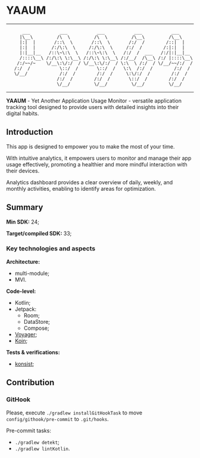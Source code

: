 # YAAUM

---

```
      ___           ___           ___           ___           ___     
     |\__\         /\  \         /\  \         /\__\         /\__\    
     |:|  |       /::\  \       /::\  \       /:/  /        /::|  |   
     |:|  |      /:/\:\  \     /:/\:\  \     /:/  /        /:|:|  |   
     |:|__|__   /::\~\:\  \   /::\~\:\  \   /:/  /  ___   /:/|:|__|__ 
     /::::\__\ /:/\:\ \:\__\ /:/\:\ \:\__\ /:/__/  /\__\ /:/ |::::\__\
    /:/~~/~    \/__\:\/:/  / \/__\:\/:/  / \:\  \ /:/  / \/__/~~/:/  /
   /:/  /           \::/  /       \::/  /   \:\  /:/  /        /:/  / 
   \/__/            /:/  /        /:/  /     \:\/:/  /        /:/  /  
                   /:/  /        /:/  /       \::/  /        /:/  /   
                   \/__/         \/__/         \/__/         \/__/    
```

---

__YAAUM__ - Yet Another Application Usage Monitor - versatile application tracking tool designed to
provide users with detailed insights into their digital habits.

## Introduction

This app is designed to empower you to make the most of your time.

With intuitive analytics, it empowers users to monitor and manage their app usage effectively,
promoting a healthier and more mindful interaction with their devices.

Analytics dashboard provides a clear overview of daily, weekly, and monthly activities,
enabling to identify areas for optimization.

## Summary

__Min SDK:__ 24;

__Target/compiled SDK:__ 33;

### Key technologies and aspects

__Architecture:__

- multi-module;
- MVI.

__Code-level:__

- Kotlin;
- Jetpack:
    - Room;
    - DataStore;
    - Compose;
- [Voyager](https://github.com/adrielcafe/voyager);
- [Koin](https://github.com/InsertKoinIO/koin);

__Tests & verifications:__

- [konsist](https://github.com/LemonAppDev/konsist);

## Contribution

### GitHook

Please, execute `./gradlew installGitHookTask` to move `config/githook/pre-commit` to `.git/hooks`.

Pre-commit tasks:

- `./gradlew detekt`;
- `./gradlew lintKotlin`.
